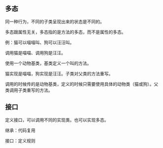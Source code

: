 ## 多态

同一种行为，不同的子类呈现出来的状态是不同的。

多态跟属性无关，多态指的是方法的多态，而不是属性的多态。

例：猫可以喵喵叫、狗可以汪汪叫。

调用猫是喵喵、调用狗是汪汪。

使用一个动物基类，基类定义一个叫的方法。

猫实现是喵喵，狗实现是汪汪。子类对父类的方法重写。

调用的时候传的是动物基类，定义的时候只需要使用具体的动物类（猫或狗）。父类调用子类重写的方法。

## 接口

定义接口，可以调用不同的实现类。也可以实现多态。

继承：代码复用

接口：定义规则